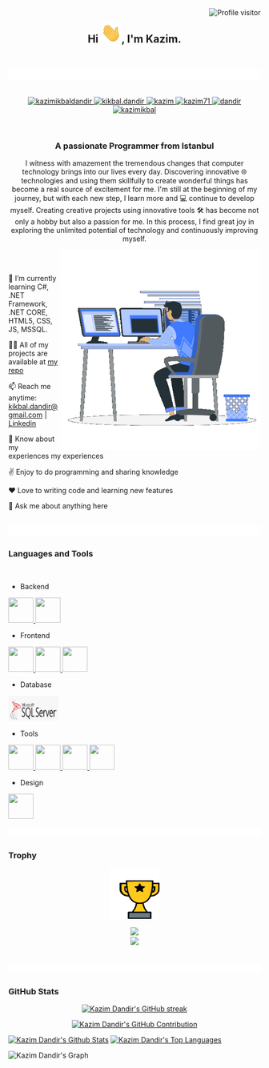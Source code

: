 <a href="https://komarev.com/ghpvc/?username=kazimdandir">
  <img align="right" src="https://komarev.com/ghpvc/?username=kazimdandir&label=Visitors&color=0e75b6&style=flat" alt="Profile visitor" />
</a>

<h2 align="center">
  Hi <img src="https://raw.githubusercontent.com/kazimdandir/.github/master/gif/hi.gif" height="40" style="max-width: 100%; display: inline-block; display: inline-block;" >, I'm Kazim.
</h2><br>

<img src="https://raw.githubusercontent.com/kazimdandir/.github/master/gif/line.gif" height="20" width="100%"><br><br>

  <p align="center">
    <a href="https://www.linkedin.com/in/kazimikbaldandir/" target="_blank">
     <img src="https://img.shields.io/badge/LinkedIn-0077B5?style=for-the-badge&logo=linkedin&logoColor=white" alt="kazimikbaldandir"/>
    </a>
    <a href="https://medium.com/@kikbal.dandir" target="_blank">
      <img src="https://img.shields.io/badge/Medium-000000?style=for-the-badge&logo=medium&logoColor=white" alt="kikbal.dandir"/>
     </a>
    <a href="https://stackoverflow.com/users/21403272/kaz%C4%B1m-%C4%B0kbal-dand%C4%B1r" target="_blank">
     <img src="https://img.shields.io/badge/StackOverFlow-F47F24?style=for-the-badge&logo=StackOverFlow&logoColor=white" alt="kazim"/>
    </a>
    <a href="https://www.discord.com/users/kazim71" target="_blank">
      <img src="https://img.shields.io/badge/Discord-7289d9?style=for-the-badge&logo=Discord&logoColor=white" alt="kazim71"/>
     </a> 
     <a href="https://twitter.com/kazimdandir" target="_blank">
      <img src="https://img.shields.io/badge/Twitter-000000?style=for-the-badge&logo=X&logoColor=white" alt="dandir"/>
     </a>
    <a href="https://www.instagram.com/kazimdandir/" target="_blank">
     <img src="https://img.shields.io/badge/Instagram-e1306c?style=for-the-badge&logo=instagram&logoColor=white" alt="kazimikbal"/>
    </a> 
   </p><br>

<h3 align="center">A passionate Programmer from Istanbul</h3>

<p align="center">I witness with amazement the tremendous changes that computer technology brings into our lives every day. Discovering innovative 🌐 technologies and using them skillfully to create wonderful things has become a real source of excitement for me. I'm still at the beginning of my journey, but with each new step, I learn more and 💻 continue to develop myself. Creating creative projects using innovative tools 🛠️ has become not only a hobby but also a passion for me. In this process, I find great joy in exploring the unlimited potential of technology and continuously improving myself.</p>

<!-- <p align="center">I am constantly amazed by the boundless change and transformation that computer technology brings into our lives. In this dynamic world, 🌐 exploring the possibilities that technology offers us feels almost enchanting. Following new technology trends and 💻 developing unique projects using these innovations has become a passion for me. Each time I see the potential behind every program or device 🛠️, I become even more excited. Moving forward on this path feels like an adventure that pushes boundaries and nourishes imagination.</p> -->

<img align="right" alt="Coding" width="400" src="https://raw.githubusercontent.com/kazimdandir/.github/master/gif/programmer2.gif">
<br><br>

<!-- 🔭      I’m currently working on UA IT(JKH IT) -->

🌱      I’m currently learning C#, .NET Framework, .NET CORE, HTML5, CSS, JS, MSSQL.

👨‍💻      All of my projects are available at [my repo](https://github.com/kazimdandir?tab=repositories)

<!-- 💬      Ask me about C#, HTML5, CSS, MSSQL -->

📫      Reach me anytime: kikbal.dandir@gmail.com | [Linkedin](https://www.linkedin.com/in/kazimikbaldandir/)

📄      Know about my experiences my experiences

✌️      Enjoy to do programming and sharing knowledge

❤️      Love to writing code and learning new features

💬      Ask me about anything here

<br>
<!-- <h3 align="left">Connect with me:</h3>
<p align="left">
<a href="https://linkedin.com/in/kazimikbaldandir" target="blank"><img    align="center" src="https://raw.githubusercontent.com/kazimdandir/.github/44482d1d2258eeeba5f155615833e331184518ab/social_media_icons/linkedin.svg" alt="kazimikbaldandir" height="30" width="40"/></a>
<a href="https://medium.com/@kikbal.dandir" target="blank"><img align="center" src="https://raw.githubusercontent.com/kazimdandir/.github/44482d1d2258eeeba5f155615833e331184518ab/social_media_icons/medium.svg" alt="kikbal.dandir" height="30" width="40"/></a>
<a href="https://stackoverflow.com/users/21403272/kaz%C4%B1m-%C4%B0kbal-dand%C4%B1r" target="blank"><img align="center" src="https://raw.githubusercontent.com/kazimdandir/.github/44482d1d2258eeeba5f155615833e331184518ab/social_media_icons/stackoverflow.svg" alt="kazim" height="30" width="40" /></a>
<a href="https://www.discord.com/users/kazim71" target="blank"><img align="center" src="https://raw.githubusercontent.com/kazimdandir/.github/44482d1d2258eeeba5f155615833e331184518ab/social_media_icons/discord.svg" alt="kazim71" height="30" width="40" /></a>
<a href="https://twitter.com/kazimdandir" target="blank"><img align="center" src="https://raw.githubusercontent.com/kazimdandir/.github/44482d1d2258eeeba5f155615833e331184518ab/social_media_icons/x.svg" alt="dandir" height="30" width="40" /></a>
<a href="https://www.instagram.com/kazimdandir/" target="blank"><img align="center" src="https://raw.githubusercontent.com/kazimdandir/.github/44482d1d2258eeeba5f155615833e331184518ab/social_media_icons/instagram.svg" alt="kazimikbal" height="30" width="40" /></a>
</p>
<br><br> -->

<img src="https://raw.githubusercontent.com/kazimdandir/.github/master/gif/line.gif" height="20" width="100%">

<h3 align="left">Languages and Tools</h3><br>

- Backend
<p align="left">
  <a href="https://learn.microsoft.com/en-us/dotnet/csharp/" target="_blank">
    <img src="https://skillicons.dev/icons?i=cs" width="50px" height="50px"/>
  </a>
  <a href="https://learn.microsoft.com/en-us/dotnet/core/introduction" target="_blank">
    <img src="https://skillicons.dev/icons?i=dotnet" width="50px" height="50px"/>
  </a>
</p>

- Frontend
<p align="left">
  <a href="https://www.w3schools.com/html/default.asp" target="_blank">
    <img src="https://skillicons.dev/icons?i=html" width="50px" height="50px"/>
  </a>
  <a href="https://www.w3schools.com/css/default.asp" target="_blank">
    <img src="https://skillicons.dev/icons?i=css" width="50px" height="50px"/>
  </a>
  <a href="https://www.w3schools.com/js/" target="_blank">
    <img src="https://skillicons.dev/icons?i=js" width="50px" height="50px"/>
  </a>
</p>

- Database
<p align="left">
  <a href="https://learn.microsoft.com/en-us/sql/sql-server/what-is-sql-server?view=sql-server-ver16" target="_blank">
    <img src="https://raw.githubusercontent.com/kazimdandir/.github/master/language_and_tools/mssql.png" width="100px" height="50px"/>
  </a>
</p>

- Tools
<p align="left">
  <a href="https://docs.github.com/en/get-started/start-your-journey/about-github-and-git" target="_blank">
    <img src="https://skillicons.dev/icons?i=github" width="50px" height="50px"/>
  </a>
  <a href="https://git-scm.com/about" target="_blank">
    <img src="https://skillicons.dev/icons?i=git" width="50px" height="50px"/>
  </a>
  <a href=https://getbootstrap.com/docs/5.3/getting-started/introduction/" target="_blank">
    <img src="https://skillicons.dev/icons?i=bootstrap" width="50px" height="50px"/>
  </a>
  <a href=https://www.sublimetext.com/" target="_blank">
    <img src="https://skillicons.dev/icons?i=sublime" width="50px" height="50px"/>
  </a>
</p>

- Design
<p align="left">
  <a href="https://helpx.adobe.com/illustrator/user-guide.html" target="_blank">
    <img src="https://skillicons.dev/icons?i=ai" width="50px" height="50px"/>
  </a>
</p>

<!-- <h3 align="left">Languages and Tools</h3><br>
- Backend
<p align="left">
  <a href="https://learn.microsoft.com/en-us/dotnet/csharp/" target="_blank">
    <img src="https://raw.githubusercontent.com/kazimdandir/.github/44482d1d2258eeeba5f155615833e331184518ab/language_and_tools/c%23.svg" width="50px" height="50px"/>
  </a>
  <a href="https://learn.microsoft.com/en-us/dotnet/core/introduction" target="_blank">
    <img src="https://raw.githubusercontent.com/kazimdandir/.github/2f10e06e034bea79c1261c20edc80d5691957433/language_and_tools/DotNet.svg" width="50px" height="50px"/>
  </a>
</p>

- Frontend
<p align="left">
  <a href="https://www.w3schools.com/html/default.asp" target="_blank">
    <img src="https://raw.githubusercontent.com/kazimdandir/.github/master/language_and_tools/html5.gif" width="50px" height="50px"/>
  </a>
  <a href="https://www.w3schools.com/css/default.asp" target="_blank">
    <img src="https://raw.githubusercontent.com/kazimdandir/.github/6db32ebe3fe8aa173fb73f1236d4590aaa6f1f8d/language_and_tools/css.svg" width="50px" height="50px"/>
  </a>
  <a href="https://www.w3schools.com/js/" target="_blank">
    <img src="https://raw.githubusercontent.com/kazimdandir/.github/d1579c01bb41e36c099c2a65b7b91b5c833db4c1/language_and_tools/js.svg" width="50px" height="50px"/>
  </a>
</p>

- Database
<p align="left">
  <a href="https://learn.microsoft.com/en-us/sql/sql-server/what-is-sql-server?view=sql-server-ver16" target="_blank">
    <img src="https://raw.githubusercontent.com/kazimdandir/.github/master/language_and_tools/mssql.gif" width="100px" height="50px"/>
  </a>
</p>

- Tools
<p align="left">
  <a href="https://docs.github.com/en/get-started/start-your-journey/about-github-and-git" target="_blank">
    <img src="https://raw.githubusercontent.com/kazimdandir/.github/21b2e26fd4399a07939b1872909b2fcc19006cae/language_and_tools/github.svg" width="50px" height="50px"/>
  </a>
  <a href="https://git-scm.com/about" target="_blank">
    <img src="https://raw.githubusercontent.com/kazimdandir/.github/79893abf8dec88fef46c44a75a4eb5fc606e47a1/language_and_tools/git-bash.svg" width="50px" height="50px"/>
  </a>
  <a href=https://getbootstrap.com/docs/5.3/getting-started/introduction/" target="_blank">
    <img src="https://raw.githubusercontent.com/kazimdandir/.github/master/language_and_tools/bootstrap.gif" width="50px" height="50px"/>
  </a>
  <a href=https://www.sublimetext.com/" target="_blank">
    <img src="https://raw.githubusercontent.com/kazimdandir/.github/abf70a18decea3aa23d4b2d3e9de41c9eac54c1d/language_and_tools/icons.svg" width="50px" height="50px"/>
  </a>
</p>

- Design
<p align="left">
  <a href="https://helpx.adobe.com/illustrator/user-guide.html" target="_blank">
    <img src="https://raw.githubusercontent.com/kazimdandir/.github/master/language_and_tools/ai.gif" width="50px" height="50px"/>
  </a>
</p> -->

<img src="https://raw.githubusercontent.com/kazimdandir/.github/master/gif/line.gif" height="20" width="100%">

<h3 align="left">Trophy</h3>
<p align="center">
<img src="https://raw.githubusercontent.com/kazimdandir/.github/master/gif/trophy.gif"  width="100px" height="100px"></p>
  
<div align="center">
<img src="https://github-profile-trophy.vercel.app/?username=kazimdandir&theme=matrix&no-bg=true&no-frame=true&row=1&column=4&title=MultiLanguage,Commits,PullRequest,Reviews">
 </div>

<div align="center">
<img src="https://github-profile-trophy.vercel.app/?username=kazimdandir&theme=matrix&no-bg=true&no-frame=true&row=1&column=4&title=Repositories,Organizations,Stars,Followers">
 </div>
 <br><br>

 <img src="https://raw.githubusercontent.com/kazimdandir/.github/master/gif/line.gif" height="20" width="100%">

 <h3 align="left">GitHub Stats</h3>
<p align="center">
    <a href="https://github.com/kazimdandir">
      <img src="https://github-readme-streak-stats.herokuapp.com/?user=kazimdandir&theme=radical&border=7F3FBF&background=0D1117" alt="Kazim Dandir's GitHub streak"/>
    </a>
  </p>
  
  <p align="center">
    <a href="https://github.com/kazimdandir">
      <img src="https://github-profile-summary-cards.vercel.app/api/cards/profile-details?username=kazimdandir&theme=radical" alt="Kazim Dandir's GitHub Contribution"/>
    </a>
  </p>
  
  <a> 
      <a href="https://github.com/kazimdandir"><img alt="Kazim Dandir's Github Stats" src="https://denvercoder1-github-readme-stats.vercel.app/api?username=kazimdandir&show_icons=true&count_private=true&theme=react&border_color=7F3FBF&bg_color=0D1117&title_color=F85D7F&icon_color=F8D866" height="192px" width="49.5%"/></a>
    <a href="https://github.com/kazimdandir"><img alt="Kazim Dandir's Top Languages" src="https://denvercoder1-github-readme-stats.vercel.app/api/top-langs/?username=kazimdandir&langs_count=8&layout=compact&theme=react&border_color=7F3FBF&bg_color=0D1117&title_color=F85D7F&icon_color=F8D866" height="192px" width="49.5%"/></a>
    <br/>
  </a>  

  ![Kazim Dandir's Graph](https://github-readme-activity-graph.vercel.app/graph?username=kazimdandir&custom_title=kazimdandir's%20GitHub%20Activity%20Graph&bg_color=0D1117&color=7F3FBF&line=7F3FBF&point=7F3FBF&area_color=FFFFFF&title_color=FFFFFF&area=true)
